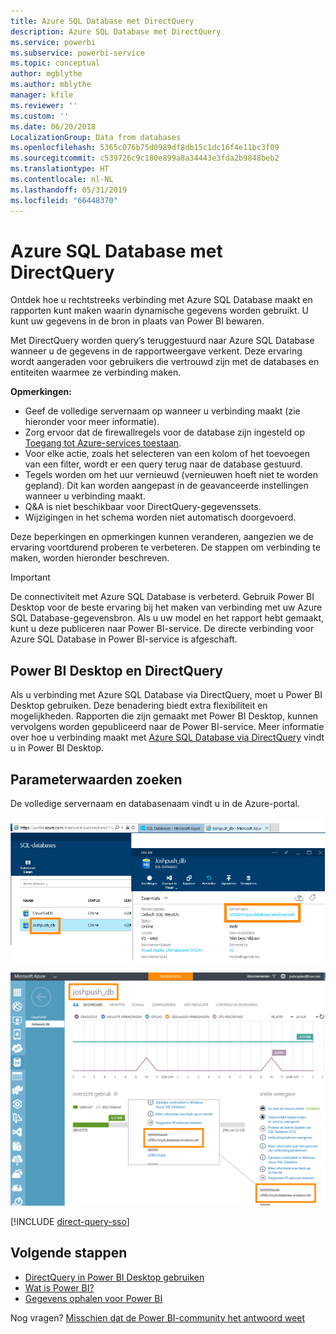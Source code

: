 ```yaml
---
title: Azure SQL Database met DirectQuery
description: Azure SQL Database met DirectQuery
ms.service: powerbi
ms.subservice: powerbi-service
ms.topic: conceptual
author: mgblythe
ms.author: mblythe
manager: kfile
ms.reviewer: ''
ms.custom: ''
ms.date: 06/20/2018
LocalizationGroup: Data from databases
ms.openlocfilehash: 5365c076b75d0989df8db15c1dc16f4e11bc3f09
ms.sourcegitcommit: c539726c9c180e899a8a34443e3fda2b9848beb2
ms.translationtype: HT
ms.contentlocale: nl-NL
ms.lasthandoff: 05/31/2019
ms.locfileid: "66448370"
---
```

# <a name="azure-sql-database-with-directquery"></a>Azure SQL Database met DirectQuery

Ontdek hoe u rechtstreeks verbinding met Azure SQL Database maakt en rapporten kunt maken waarin dynamische gegevens worden gebruikt. U kunt uw gegevens in de bron in plaats van Power BI bewaren.

Met DirectQuery worden query’s teruggestuurd naar Azure SQL Database wanneer u de gegevens in de rapportweergave verkent. Deze ervaring wordt aangeraden voor gebruikers die vertrouwd zijn met de databases en entiteiten waarmee ze verbinding maken.

**Opmerkingen:**

* Geef de volledige servernaam op wanneer u verbinding maakt (zie hieronder voor meer informatie).
* Zorg ervoor dat de firewallregels voor de database zijn ingesteld op [Toegang tot Azure-services toestaan](https://msdn.microsoft.com/library/azure/ee621782.aspx).
* Voor elke actie, zoals het selecteren van een kolom of het toevoegen van een filter, wordt er een query terug naar de database gestuurd.
* Tegels worden om het uur vernieuwd (vernieuwen hoeft niet te worden gepland). Dit kan worden aangepast in de geavanceerde instellingen wanneer u verbinding maakt.
* Q&A is niet beschikbaar voor DirectQuery-gegevenssets.
* Wijzigingen in het schema worden niet automatisch doorgevoerd.

Deze beperkingen en opmerkingen kunnen veranderen, aangezien we de ervaring voortdurend proberen te verbeteren. De stappen om verbinding te maken, worden hieronder beschreven.

> [!Important]
> De connectiviteit met Azure SQL Database is verbeterd.  Gebruik Power BI Desktop voor de beste ervaring bij het maken van verbinding met uw Azure SQL Database-gegevensbron.  Als u uw model en het rapport hebt gemaakt, kunt u deze publiceren naar Power BI-service.  De directe verbinding voor Azure SQL Database in Power BI-service is afgeschaft.

## <a name="power-bi-desktop-and-directquery"></a>Power BI Desktop en DirectQuery

Als u verbinding met Azure SQL Database via DirectQuery, moet u Power BI Desktop gebruiken. Deze benadering biedt extra flexibiliteit en mogelijkheden. Rapporten die zijn gemaakt met Power BI Desktop, kunnen vervolgens worden gepubliceerd naar de Power BI-service. Meer informatie over hoe u verbinding maakt met [Azure SQL Database via DirectQuery](desktop-use-directquery.md) vindt u in Power BI Desktop.

## <a name="finding-parameter-values"></a>Parameterwaarden zoeken

De volledige servernaam en databasenaam vindt u in de Azure-portal.

![Nieuwe update voor Azure Portal](media/service-azure-sql-database-with-direct-connect/azureportnew_update.png)

![Update voor Azure Portal](media/service-azure-sql-database-with-direct-connect/azureportal_update.png)

[!INCLUDE [direct-query-sso](includes/direct-query-sso.md)]

## <a name="next-steps"></a>Volgende stappen

* [DirectQuery in Power BI Desktop gebruiken](desktop-use-directquery.md)  
* [Wat is Power BI?](power-bi-overview.md)  
* [Gegevens ophalen voor Power BI](service-get-data.md)  

Nog vragen? [Misschien dat de Power BI-community het antwoord weet](http://community.powerbi.com/)
